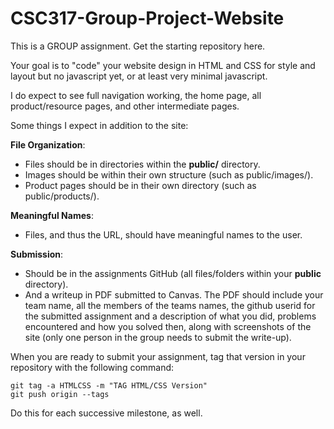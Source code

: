 # CSC317-Group-Project-Website

This is a GROUP assignment.  Get the starting repository here.

Your goal is to "code" your website design in HTML and CSS for style and layout but no javascript yet, or at least very minimal javascript. 

I do expect to see full navigation working, the home page, all product/resource pages, and other intermediate pages.  

Some things I expect in addition to the site:

**File Organization**:
- Files should be in directories within the **public/** directory.  
- Images should be within their own structure (such as public/images/).
- Product pages should be in their own directory (such as public/products/).

**Meaningful Names**:
- Files, and thus the URL, should have meaningful names to the user.

**Submission**:
- Should be in the assignments GitHub (all files/folders within your **public** directory).
- And a writeup in PDF submitted to Canvas. The PDF should include your team name, all the members of the teams names, the github userid for the submitted assignment and a description of what you did, problems encountered and how you solved then, along with screenshots of the site (only one person in the group needs to submit the write-up).

When you are ready to submit your assignment, tag that version in your repository with the following command:

```
git tag -a HTMLCSS -m "TAG HTML/CSS Version"
git push origin --tags
```

Do this for each successive milestone, as well.
